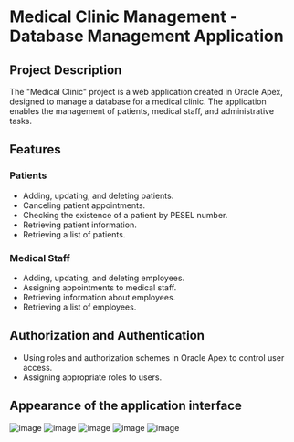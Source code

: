 # Medical Clinic Management - Database Management Application

## Project Description
The "Medical Clinic" project is a web application created in Oracle Apex, designed to manage a database for a medical clinic. The application enables the management of patients, medical staff, and administrative tasks.

## Features
### Patients
- Adding, updating, and deleting patients.
- Canceling patient appointments.
- Checking the existence of a patient by PESEL number.
- Retrieving patient information.
- Retrieving a list of patients.

### Medical Staff
- Adding, updating, and deleting employees.
- Assigning appointments to medical staff.
- Retrieving information about employees.
- Retrieving a list of employees.

## Authorization and Authentication
- Using roles and authorization schemes in Oracle Apex to control user access.
- Assigning appropriate roles to users.

## Appearance of the application interface
![image](https://github.com/LAICEROO/Medical_Clinic_App_in_Oracle_Apex/assets/93771973/fc0bb435-7114-44c7-9d90-d00938b8636d)
![image](https://github.com/LAICEROO/Medical_Clinic_App_in_Oracle_Apex/assets/93771973/2fbfdbfb-5578-44d0-a07a-40b07cf61590)
![image](https://github.com/LAICEROO/Medical_Clinic_App_in_Oracle_Apex/assets/93771973/d3070949-d232-4ad2-9602-ee416e61b2e4)
![image](https://github.com/LAICEROO/Medical_Clinic_App_in_Oracle_Apex/assets/93771973/c93db210-cb6b-476e-994b-b780870cfd98)
![image](https://github.com/LAICEROO/Medical_Clinic_App_in_Oracle_Apex/assets/93771973/505e0bc3-dc38-41b8-a38b-a2d099363957)
